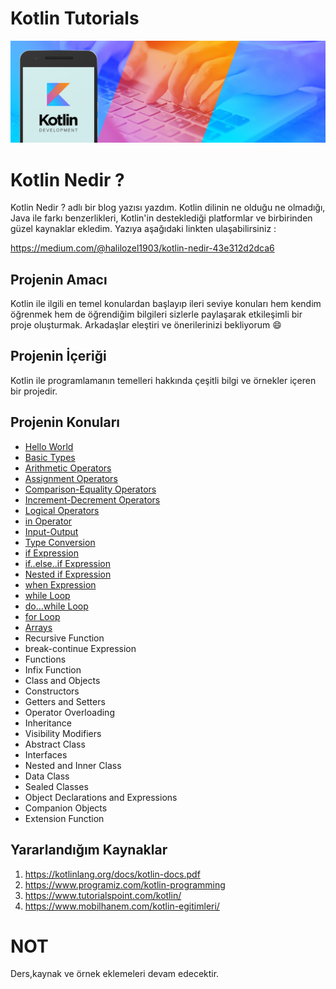 # Kotlin Tutorials

![Screenshot](kotlin.jpeg)

# Kotlin Nedir ?

Kotlin Nedir ? adlı bir blog yazısı yazdım. Kotlin dilinin ne olduğu ne olmadığı, Java ile farkı benzerlikleri, Kotlin'in
desteklediği platformlar ve birbirinden güzel kaynaklar ekledim. Yazıya aşağıdaki linkten ulaşabilirsiniz :

https://medium.com/@halilozel1903/kotlin-nedir-43e312d2dca6


## Projenin Amacı

Kotlin ile ilgili en temel konulardan başlayıp ileri seviye konuları hem kendim öğrenmek hem de öğrendiğim bilgileri sizlerle paylaşarak etkileşimli bir proje oluşturmak. Arkadaşlar eleştiri ve önerilerinizi bekliyorum :smile:

## Projenin İçeriği
Kotlin ile programlamanın temelleri hakkında çeşitli bilgi ve örnekler içeren bir projedir. <br>

## Projenin Konuları
- [Hello World](https://github.com/halilozel1903/KotlinTutorials/blob/master/src/HelloWorld.kt)
- [Basic Types](https://github.com/halilozel1903/KotlinTutorials/blob/master/src/BasicTypes.kt)
- [Arithmetic Operators](https://github.com/halilozel1903/KotlinTutorials/blob/master/src/ArithmeticOperators.kt)
- [Assignment Operators](https://github.com/halilozel1903/KotlinTutorials/blob/master/src/AssignmentOperators.kt)
- [Comparison-Equality Operators](https://github.com/halilozel1903/KotlinTutorials/blob/master/src/Comparison-EqualityOperators.kt)
- [Increment-Decrement Operators](https://github.com/halilozel1903/KotlinTutorials/blob/master/src/Increment-DecrementOperators.kt)
- [Logical Operators](https://github.com/halilozel1903/KotlinTutorials/blob/master/src/LogicalOperators.kt)
- [in Operator](https://github.com/halilozel1903/KotlinTutorials/blob/master/src/inOperator.kt)
- [Input-Output](https://github.com/halilozel1903/KotlinTutorials/blob/master/src/Input-Output.kt)
- [Type Conversion](https://github.com/halilozel1903/KotlinTutorials/blob/master/src/TypeConversion.kt)
- [if Expression](https://github.com/halilozel1903/KotlinTutorials/blob/master/src/ifExpression.kt)
- [if..else..if Expression](https://github.com/halilozel1903/KotlinTutorials/blob/master/src/if..else..ifExpression.kt)
- [Nested if Expression](https://github.com/halilozel1903/KotlinTutorials/blob/master/src/NestedifExpression.kt)
- [when Expression](https://github.com/halilozel1903/KotlinTutorials/blob/master/src/When.kt)
- [while Loop](https://github.com/halilozel1903/KotlinTutorials/blob/master/src/WhileLoop.kt)
- [do...while Loop](https://github.com/halilozel1903/KotlinTutorials/blob/master/src/do...whileLoop.kt)
- [for Loop]()
- [Arrays](https://github.com/halilozel1903/KotlinTutorials/blob/master/src/Arrays.kt)
- Recursive Function
- break-continue Expression
- Functions
- Infix Function
- Class and Objects
- Constructors
- Getters and Setters
- Operator Overloading
- Inheritance
- Visibility Modifiers
- Abstract Class
- Interfaces
- Nested and Inner Class
- Data Class
- Sealed Classes
- Object Declarations and Expressions
- Companion Objects
- Extension Function




## Yararlandığım Kaynaklar

1. https://kotlinlang.org/docs/kotlin-docs.pdf
2. https://www.programiz.com/kotlin-programming
3. https://www.tutorialspoint.com/kotlin/
4. https://www.mobilhanem.com/kotlin-egitimleri/


# NOT
Ders,kaynak ve örnek eklemeleri devam edecektir. <br>


